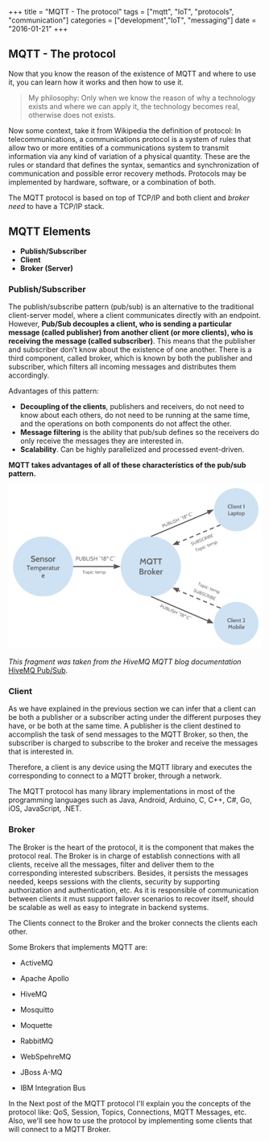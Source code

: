+++
title = "MQTT - The protocol" 
tags = ["mqtt", "IoT", "protocols", "communication"] 
categories = ["development","IoT", "messaging"] 
date = "2016-01-21" 
+++

## MQTT - The protocol

Now that you know the reason of the existence of MQTT and where to use it, you can learn how it works and then how to use it.

> My philosophy: Only when we know the reason of why a technology exists and where we can apply it, the technology becomes real, otherwise does not exists.

Now some context, take it from Wikipedia the definition of protocol:
In telecommunications, a communications protocol is a system of rules that allow two or more entities of a communications system to transmit information via any kind of variation of a physical quantity. These are the rules or standard that defines the syntax, semantics and synchronization of communication and possible error recovery methods. Protocols may be implemented by hardware, software, or a combination of both.

The MQTT protocol is based on top of TCP/IP and both client and *broker need* to have a TCP/IP stack.

## MQTT Elements

*	**Publish/Subscriber**
*	**Client**
*	**Broker (Server)**

### Publish/Subscriber

The publish/subscribe pattern (pub/sub) is an alternative to the traditional client-server model, where a client communicates directly with an endpoint. However, **Pub/Sub decouples a client, who is sending a particular message (called publisher) from another client (or more clients), who is receiving the message (called subscriber)**. This means that the publisher and subscriber don’t know about the existence of one another. There is a third component, called broker, which is known by both the publisher and subscriber, which filters all incoming messages and distributes them accordingly. 

Advantages of this pattern:

*	**Decoupling of the clients**, publishers and receivers, do not need to know about each others, do not need to be running at the same time, and the operations on both components do not affect the other. 
*	**Message filtering** is the ability that pub/sub defines so the receivers do only receive the messages they are interested in.
*	**Scalability**. Can be highly parallelized and processed event-driven.

**MQTT takes advantages of all of these characterístics of the pub/sub pattern.**

<p align="center">
  <img src="/img/MQTTExample.png" alt="Pub/Sub example"/>
</p>

*This fragment was taken from the HiveMQ MQTT blog documentation* [HiveMQ Pub/Sub](http://www.hivemq.com/blog/mqtt-essentials-part2-publish-subscribe "hivemq").

### Client

As we have explained in the previous section we can infer that a client can be both a publisher or a subscriber acting under the different purposes they have, or be both at the same time. A publisher is the client destined to accomplish the task of send messages to the MQTT Broker, so then, the subscriber is charged to subscribe to the broker and receive the messages that is interested in. 

Therefore, a client is any device using the MQTT library and executes the corresponding to connect to a MQTT broker, through a network.

The MQTT protocol has many library implementations in most of the programming languages such as Java, Android, Arduino, C, C++, C#, Go, iOS, JavaScript, .NET.

### Broker
The Broker is the heart of the protocol, it is the component that makes the protocol real. The Broker is in charge of establish connections with all clients, receive all the messages, filter and deliver them to the corresponding interested subscribers. Besides, it persists the messages needed, keeps sessions with the clients, security by supporting authorization and authentication, etc. As it is responsible of communication between clients it must support failover scenarios to recover itself, should be scalable as well as easy to integrate in backend systems.    
    
The Clients connect to the Broker and the broker connects the clients each other.
   
Some Brokers that implements MQTT are:   

*  ActiveMQ
*  Apache Apollo
*  HiveMQ
*  Mosquitto
*  Moquette
*  RabbitMQ   
   
*  WebSpehreMQ
*  JBoss A-MQ
*  IBM Integration Bus   
   
In the Next post of the MQTT protocol I'll explain you the concepts of the protocol like: QoS, Session, Topics, Connections, MQTT Messages, etc. Also, we'll see how to use the protocol by implementing some clients that will connect to a MQTT Broker.



